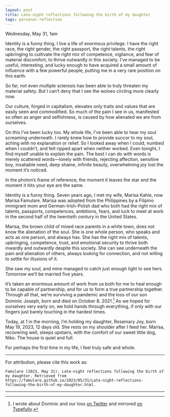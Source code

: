 ```yaml
---
layout: post
title: Late-night reflections following the birth of my daughter
tags: personal-reflection
---
```


Wednesday, May 31, 1am 

Identity is a funny thing. I live a life of enormous privilege. I have the right race, the right gender, the right passport, the right talents, the right upbringing to cultivate the right mix of competence, vigilance, and fear of material discomfort, to thrive outwardly in this society. I’ve managed to be useful, interesting, and lucky enough to have acquired a small amount of influence with a few powerful people, putting me in a very rare position on this earth. 

So far, not even multiple sclerosis has been able to truly threaten my material safety. But I can’t deny that I see the wolves circling more clearly now.

Our culture, forged in capitalism, elevates only traits and values that are easily seen and commodified. So much of the pain I see in us, manifested so often as anger and selfishness, is caused by how alienated we are from ourselves.

On this I’ve been lucky too. My whole life, I’ve been able to hear my soul screaming underneath. I rarely knew how to provide succor to my soul, aching with no explanation or relief. So I looked away when I could, numbed when I couldn’t, and felt ripped apart when neither worked. Even tonight, I find myself unable to explain the pain. The best I can do with words is merely scattered words—lonely with friends, rejecting affection, sensitive boy, insatiable need, deep shame, infinite beauty, overwhelming joy lost the moment it’s noticed.

In the photon’s frame of reference, the moment it leaves the star and the moment it hits your eye are the same.

Identity is a funny thing. Seven years ago, I met my wife, Marisa Kahle, now Marisa Famulare. Marisa was adopted from the Philippines by a Filipino immigrant mom and German-Irish-Polish dad who both had the right mix of talents, passports, competences, ambitions, fears, and luck to meet at work in the second half of the twentieth century in the United States. 

Marisa, the brown child of mixed race parents in a white town, does not know the alienation of the soul. She is one whole person, who speaks and acts as one person, and always has. She has the right mix of talents, upbringing, competence, trust, and emotional security to thrive both inwardly and outwardly despite this society. She can see underneath the pain and alienation of others, always looking for connection, and not willing to settle for illusions of it.

She saw my soul, and mine managed to catch just enough light to see hers. Tomorrow we’ll be married five years. 

It’s taken an enormous amount of work from us both for me to heal enough to be capable of partnership, and for us to form a true partnership together. Through all that, we’re surviving a pandemic and the loss of our son Dominic Joseph, born and died on October 8. 2021.[^1] As we hoped for ourselves very early on, we hold hands through everything, if only with our fingers just barely touching in the hardest times.

Today, at 1 in the morning, I’m holding my daughter, Rosemary Joy, born May 19, 2023, 12 days old. She rests on my shoulder after I feed her. Marisa, recovering well, sleeps upstairs, with the comfort of our sweet little dog, Niko. The house is quiet and full.

For perhaps the first time in my life, I feel truly safe and whole.

___

For attribution, please cite this work as:

`Famulare (2023, May 31). Late-night reflections following the birth of my daughter. Retrieved from https://famulare.github.io/2023/05/31/Late-night-reflections-following-the-birth-of-my-daughter.html.`

---

[^1]: I wrote about Dominic and our loss [on Twitter](https://twitter.com/famulare_mike/status/1541749779234820096) and mirrored [on Typefully](https://typefully.com/famulare_mike/gYAAV2E).
